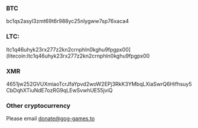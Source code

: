 ### BTC 
bc1qs2asyl3zmt69t6r988yc25nlygww7sp76xaca4

### LTC:
ltc1q46uhyk23rx277z2kn2crnphln0kghu9fpgpx00](litecoin:ltc1q46uhyk23rx277z2kn2crnphln0kghu9fpgpx00
### XMR
4651jw252GVUXmiaoTcrJfaYpvd2woW2EPj3RkK3YMbqLXiaSwrQ6Hifhsuy5CbDqhXTiuNdE7ozRG9qLEwSvwhUE55jviQ

### Other cryptocurrency
Please email [donate@gog-games.to](mailto:donate@gog-games.to)
